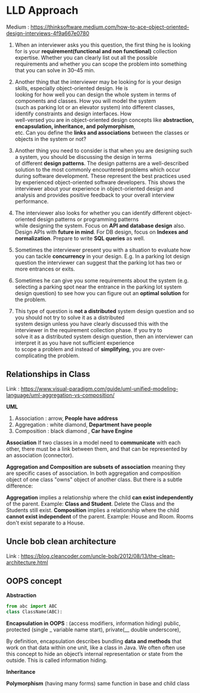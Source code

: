 # LLD Approach

Medium : https://thinksoftware.medium.com/how-to-ace-object-oriented-design-interviews-4f9a667e0780

1. When an interviewer asks you this question, the first thing he is looking for is your 
**requirement(functional and non functional)** collection expertise. Whether you can clearly list out all the possible \
requirements and whether you can scope the problem into something that you can solve in 30–45 min.

2. Another thing that the interviewer may be looking for is your design skills, especially object-oriented design. He is \
looking for how well you can design the whole system in terms of components and classes. How you will model the system \
(such as parking lot or an elevator system) into different classes, identify constraints and design interfaces. How \
well-versed you are in object-oriented design concepts like **abstraction, encapsulation, inheritance, and polymorphism**, \
etc. Can you define the **links and associations** between the classes or objects in the system or not?

3. Another thing you need to consider is that when you are designing such a system, you should be discussing the design in terms \
of different **design patterns**. The design patterns are a well-described solution to the most commonly encountered problems 
which occur during software development. These represent the best practices used by experienced object-oriented software 
developers. This shows the interviewer about your experience in object-oriented design and analysis and provides positive feedback to your overall interview performance.

4. The interviewer also looks for whether you can identify different object-oriented design patterns or programming patterns \
while designing the system. Focus on **API and database design** also. Design APIs with **future in mind**. For DB design, focus on **Indexes and normalization**. Prepare to write **SQL queries** as well.

5. Sometimes the interviewer present you with a situation to evaluate how you can tackle **concurrency** in your design. E.g. In a
parking lot design question the interviewer can suggest that the parking lot has two or more entrances or exits.

6. Sometimes he can give you some requirements about the system (e.g. selecting a parking spot near the entrance in the parking lot system design question) to see how you can figure out an **optimal solution** for the problem.

7. This type of question is **not a distributed** system design question and so you should not try to solve it as a distributed \
system design unless you have clearly discussed this with the interviewer in the requirement collection phase. If you try to \
solve it as a distributed system design question, then an interviewer can interpret it as you have not sufficient experience \
to scope a problem and instead of **simplifying**, you are over-complicating the problem. 

## Relationships in Class

Link : https://www.visual-paradigm.com/guide/uml-unified-modeling-language/uml-aggregation-vs-composition/

**UML**
1. Association : arrow, **People have address**
2. Aggregation : white diamond, **Department have people**
3. Composition : black diamond , **Car have Engine**

**Association**
If two classes in a model need to **communicate** with each other, there must be a link between them, and that can be represented 
by an association (connector).

**Aggregation and Composition are subsets of association** meaning they are specific cases of association. In both aggregation and composition object of one class "owns" object of another class. But there is a subtle difference:

**Aggregation** implies a relationship where the child **can exist independently** of the parent. Example: **Class and Student**. 
Delete the Class and the Students still exist.
**Composition** implies a relationship where the child **cannot exist independent** of the parent. Example: House and Room. 
Rooms don't exist separate to a House.

## Uncle bob clean architecture

Link : https://blog.cleancoder.com/uncle-bob/2012/08/13/the-clean-architecture.html

## OOPS concept

**Abstraction**
```python
from abc import ABC
class ClassName(ABC):
```

**Encapsulation in OOPS** : (access modifiers, information hiding)
public, protected (single _ variable name start), private(__ double underscore), 

By definition, encapsulation describes bundling **data and methods** that work on that data within one unit, like a class in Java. 
We often often use this concept to hide an object’s internal representation or state from the outside. This is called information hiding.

**Inheritance**

**Polymorphism** (having many forms)
same function in base and child class
